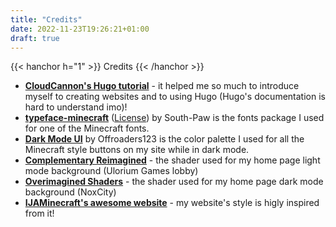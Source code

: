 ```yaml
---
title: "Credits"
date: 2022-11-23T19:26:21+01:00
draft: true
---
```


{{< hanchor h="1" >}}
Credits
{{< /hanchor >}}



- [**CloudCannon's Hugo tutorial**](https://cloudcannon.com/community/learn/hugo-beginner-tutorial/) - it helped me so much to introduce myself to creating websites and to using Hugo (Hugo's documentation is hard to understand imo)!
- [**typeface-minecraft**](https://github.com/South-Paw/typeface-minecraft) ([License](https://github.com/South-Paw/typeface-minecraft/blob/master/LICENSE)) by South-Paw is the fonts package I used for one of the Minecraft fonts.
- [**Dark Mode UI**](https://github.com/Offroaders123/Dark-Mode) by Offroaders123 is the color palette I used for all the Minecraft style buttons on my site while in dark mode.
- [**Complementary Reimagined**](https://www.complementary.dev/reimagined/) - the shader used for my home page light mode background (Ulorium Games lobby)
- [**Overimagined Shaders**](https://github.com/isuewo/OverimaginedShaders) - the shader used for my home page dark mode background (NoxCity)
- [**IJAMinecraft's awesome website**](https://ijaminecraft.com/) - my website's style is higly inspired from it!